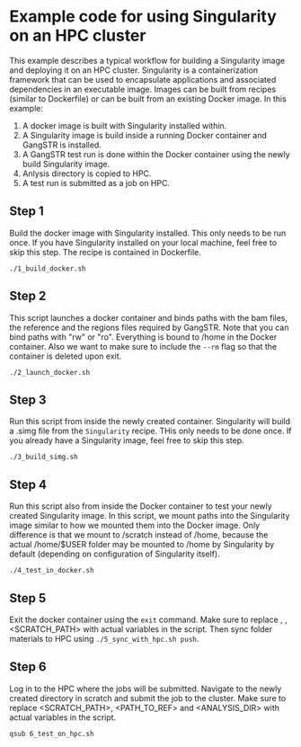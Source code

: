 # Example code for using Singularity on an HPC cluster

This example describes a typical workflow for building a Singularity image and deploying it on an HPC cluster. Singularity is a containerization framework that can be used to encapsulate applications and associated dependencies in an executable image. Images can be built from recipes (similar to Dockerfile) or can be built from an existing Docker image. In this example:

1. A docker image is built with Singularity installed within.
2. A Singularity image is build inside a running Docker container and GangSTR is installed.
3. A GangSTR test run is done within the Docker container using the newly build Singularity image.
4. Anlysis directory is copied to HPC.
5. A test run is submitted as a job on HPC.

## Step 1

Build the docker image with Singularity installed. This only needs to be run once. If you have Singularity installed on your local machine, feel free to skip this step. The recipe is contained in Dockerfile.

`./1_build_docker.sh`

## Step 2

This script launches a docker container and binds paths with the bam files, the reference and the regions files required by GangSTR. Note that you can bind paths with "rw" or "ro". Everything is bound to /home in the Docker container. Also we want to make sure to include the `--rm` flag so that the container is deleted upon exit.

`./2_launch_docker.sh`

## Step 3

Run this script from inside the newly created container. Singularity will build a .simg file from the `Singularity` recipe. THis only needs to be done once. If you already have a Singularity image, feel free to skip this step.

`./3_build_simg.sh`

## Step 4

Run this script also from inside the Docker container to test your newly created Singularity image. In this script, we mount paths into the Singularity image similar to how we mounted them into the Docker image. Only difference is that we mount to /scratch instead of /home, because the actual /home/$USER folder may be mounted to /home by Singularity by default (depending on configuration of Singularity itself).

`./4_test_in_docker.sh`

## Step 5

Exit the docker container using the `exit` command. Make sure to replace <USER>, <HOST>, <SCRATCH_PATH> with actual variables in the script. Then sync folder materials to HPC using `./5_sync_with_hpc.sh push`.

## Step 6

Log in to the HPC where the jobs will be submitted. Navigate to the newly created directory in scratch and submit the job to the cluster. Make sure to replace <SCRATCH_PATH>, <PATH_TO_REF> and <ANALYSIS_DIR> with actual variables in the script.

`qsub 6_test_on_hpc.sh`